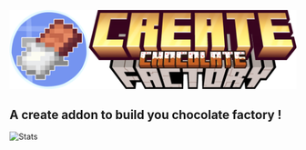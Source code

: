 ![](https://raw.githubusercontent.com/Cleboost/Create-Chocloate-Factory/refs/heads/main/src/main/resources/logo.png)
## A create addon to build you chocolate factory !


![Stats](https://repobeats.axiom.co/api/embed/fcdb91b4d6cc19062881b830cbcb3ac2a23e45e4.svg)
